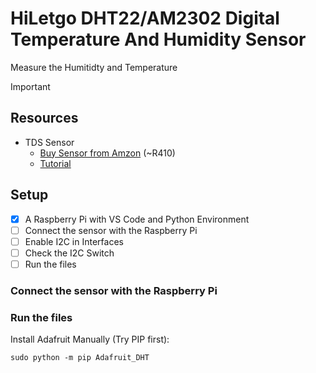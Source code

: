 # HiLetgo DHT22/AM2302 Digital Temperature And Humidity Sensor 
Measure the Humitidty and Temperature



Important

## Resources ##

+ TDS Sensor
    + [Buy Sensor from Amzon](https://www.amazon.com/dp/B01N9BA0O4/ref=cm_sw_em_r_mt_dp_GFQYDDD35FYXMQRK9N6C) (~R410)
    + [Tutorial](https://pimylifeup.com/raspberry-pi-humidity-sensor-dht22/)

## Setup ##

- [X] A Raspberry Pi with VS Code and Python Environment 
- [ ] Connect the sensor with the Raspberry Pi
- [ ] Enable I2C in Interfaces
- [ ] Check the I2C Switch
- [ ] Run the files

### Connect the sensor with the Raspberry Pi ###



### Run the files ###
Install Adafruit Manually (Try PIP first):

```console
sudo python -m pip Adafruit_DHT
```

